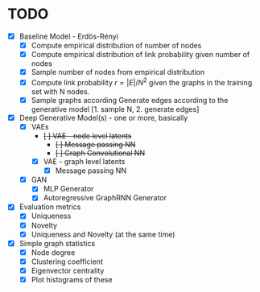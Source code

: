 # TODO

- [X] Baseline Model - Erdös-Rényi
    - [X] Compute empirical distribution of number of nodes
    - [X] Compute empirical distribution of link probability given number of nodes
    - [X] Sample number of nodes from empirical distribution
    - [X] Compute link probability $r = |E| / N^2$ given the graphs in the training set with N nodes.
    - [X] Sample graphs according Generate edges according to the generative model [1. sample N, 2. generate edges]

- [X] Deep Generative Model(s) - one or more, basically
    - [X] VAEs
        - ~~[ ] VAE - node level latents~~
            - ~~[ ] Message passing NN~~
            - ~~[ ] Graph Convolutional NN~~
        - [X] VAE - graph level latents
            - [X] Message passing NN
    - [X] GAN
        - [X] MLP Generator
        - [X] Autoregressive GraphRNN Generator

- [X] Evaluation metrics
    - [X] Uniqueness
    - [X] Novelty
    - [X] Uniqueness and Novelty (at the same time)
- [X] Simple graph statistics
    - [X] Node degree
    - [X] Clustering coefficient
    - [X] Eigenvector centrality
    - [X] Plot histograms of these
